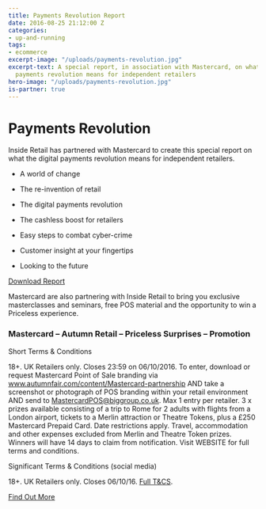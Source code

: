 ```yaml
---
title: Payments Revolution Report
date: 2016-08-25 21:12:00 Z
categories:
- up-and-running
tags:
- ecommerce
excerpt-image: "/uploads/payments-revolution.jpg"
excerpt-text: A special report, in association with Mastercard, on what the digital
  payments revolution means for independent retailers
hero-image: "/uploads/payments-revolution.jpg"
is-partner: true
---
```


# Payments Revolution

Inside Retail has partnered with Mastercard to create this special report on what the digital payments revolution means for independent retailers.

* A world of change

* The re-invention of retail

* The digital payments revolution

* The cashless boost for retailers

* Easy steps to combat cyber-crime

* Customer insight at your fingertips

* Looking to the future

<a href="http://www.insideretail.com/uploads/Mastercard-Special-Report.pdf" class="button">Download Report</a>

Mastercard are also partnering with Inside Retail to bring you exclusive masterclasses and seminars, free POS material and the opportunity to win a Priceless experience.

### Mastercard – Autumn Retail – Priceless Surprises – Promotion
Short Terms & Conditions

18+. UK Retailers only. Closes 23:59 on 06/10/2016. To enter, download or request Mastercard Point of Sale branding via www.autumnfair.com/content/Mastercard-partnership AND take a screenshot or photograph of POS branding within your retail environment AND send to MastercardPOS@biggroup.co.uk. Max 1 entry per retailer. 3 x prizes available consisting of a trip to Rome for 2 adults with flights from a London airport, tickets to a Merlin attraction or Theatre Tokens, plus a £250 Mastercard Prepaid Card. Date restrictions apply. Travel, accommodation and other expenses excluded from Merlin and Theatre Token prizes. Winners will have 14 days to claim from notification. Visit WEBSITE for full terms and conditions. 

Significant Terms & Conditions (social media)

18+. UK Retailers only. Closes 06/10/16. [Full T&CS](http://www.insideretail.com/partner/terms-and-conditions/). 

<a href="http://www.insideretail.com/partner/mastercard/" class="button">Find Out More</a>